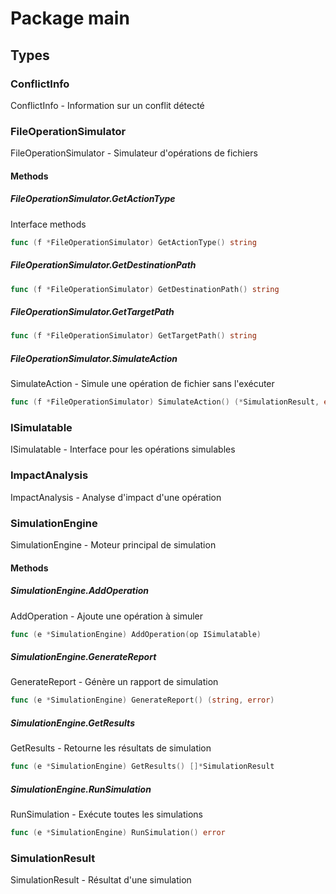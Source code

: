 # Package main

## Types

### ConflictInfo

ConflictInfo - Information sur un conflit détecté


### FileOperationSimulator

FileOperationSimulator - Simulateur d'opérations de fichiers


#### Methods

##### FileOperationSimulator.GetActionType

Interface methods


```go
func (f *FileOperationSimulator) GetActionType() string
```

##### FileOperationSimulator.GetDestinationPath

```go
func (f *FileOperationSimulator) GetDestinationPath() string
```

##### FileOperationSimulator.GetTargetPath

```go
func (f *FileOperationSimulator) GetTargetPath() string
```

##### FileOperationSimulator.SimulateAction

SimulateAction - Simule une opération de fichier sans l'exécuter


```go
func (f *FileOperationSimulator) SimulateAction() (*SimulationResult, error)
```

### ISimulatable

ISimulatable - Interface pour les opérations simulables


### ImpactAnalysis

ImpactAnalysis - Analyse d'impact d'une opération


### SimulationEngine

SimulationEngine - Moteur principal de simulation


#### Methods

##### SimulationEngine.AddOperation

AddOperation - Ajoute une opération à simuler


```go
func (e *SimulationEngine) AddOperation(op ISimulatable)
```

##### SimulationEngine.GenerateReport

GenerateReport - Génère un rapport de simulation


```go
func (e *SimulationEngine) GenerateReport() (string, error)
```

##### SimulationEngine.GetResults

GetResults - Retourne les résultats de simulation


```go
func (e *SimulationEngine) GetResults() []*SimulationResult
```

##### SimulationEngine.RunSimulation

RunSimulation - Exécute toutes les simulations


```go
func (e *SimulationEngine) RunSimulation() error
```

### SimulationResult

SimulationResult - Résultat d'une simulation


